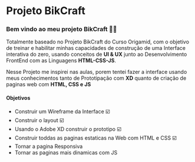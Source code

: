 # Projeto BikCraft 

### Bem vindo ao meu projeto BikCraft 🚴‍♂️
Totalmente baseado no Projeto BikCraft do Curso Origamid, com o objetivo de treinar e habilitar minhas capacidades de construção de uma Interface interativa do zero, usando conceitos de **UI & UX** junto ao Desenvolvimento FrontEnd com as Linguagens **HTML-CSS-JS**.

Nesse Projeto me inspirei nas aulas, porem tentei fazer a interface usando meus conhecimentos tanto de Prototipação com **XD** quanto de criação de paginas web com **HTML, CSS e JS** 


#### Objetivos

- Construir um Wireframe da Interface  ☑️
- Construir o layout ☑️
- Usando o Adobe XD construir o prototipo ☑️
- Construir toddas as paginas estaticas na Web com HTML e CSS ☑️
- Tornar a pagina Responsiva  
- Tornar as paginas mais dinamicas com JS 
